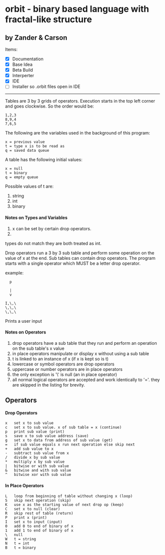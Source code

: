 # orbit - binary based language with fractal-like structure
## by Zander & Carson

Items:
- [X] Documentation 
- [X] Base Idea
- [X] Beta Build
- [X] Interperter
- [X] IDE
- [ ] Installer so .orbit files open in IDE

***

Tables are 3 by 3 grids of operators. Execution starts in the top left corner and goes clockwise.
So the order would be:

	1,2,3
	8,9,4
	7,6,5

The following are the variables used in the background of this program:

	x = previous value
	t = type x is to be read as
	q = saved data queue

A table has the following initial values:

	x = null
	t = binary
	q = empty queue

Possible values of t are:

1. string
2. int
3. binary

#### Notes on Types and Variables
1. x can be set by certain drop operators.
2. 
types do not match they are both treated as int.

Drop operators run a 3 by 3 sub table and perform some operation on the value of x at the end.
Sub tables can contain drop operators. The program starts with a single operator which MUST
be a letter drop operator.

example:

	  p
	
	  |
	  v
  
 	I,\,\
  	\,\,\
  	\,\,\

Prints a user input

#### Notes on Operators
1. drop operators have a sub table that they run and perform an operation on the sub table's x value
2. in place operators manipulate or display x without using a sub table
3. t is linked to an instance of x (if x is kept so is t)
4. lowercase or symbol operators are drop operators
5. uppercase or number operators are in place operators
6. the only exception is '\\' is null (an in place operator)
7. all normal logical operators are accepted and work identically to '='. they are skipped in the listing for brevity.

## Operators 

#### Drop Operators

	x	set x to sub value
	c	set x to sub value. x of sub table = x (continue)
	p	print sub value (print)
	s	save x to sub value address (save)
	g	set x to data from address of sub value (get)
	=	if sub value equals x run next operation else skip next
	+	add sub value to x
	-	subtract sub value from x
	/	divide x by sub value
	*	multiply x by sub value
	|	bitwise or with sub value
	&	bitwise and with sub value
	^	bitwise xor with sub value

#### In Place Operators

	L	loop from beginning of table without changing x (loop)
	S	skip next operation (skip)
	K	use x as the starting value of next drop op (keep)
	C	set x to null (clear)
	R	skip rest of table (return)
	P	print x (print)
	I	set x to input (input)
	0	add 0 to end of binary of x
	1	add 1 to end of binary of x
	\ 	null
	W	t = string
	N	t = int
	B	t = binary
